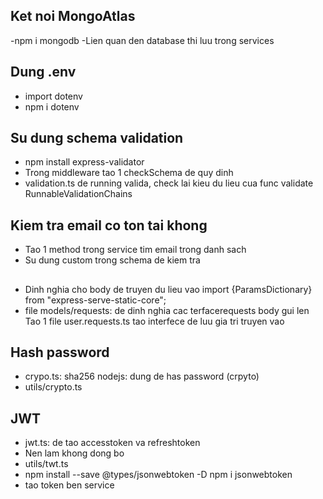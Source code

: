 ## Ket noi MongoAtlas
-npm i mongodb
-Lien quan den database thi luu trong services
## Dung .env
- import dotenv
- npm i dotenv

## Su dung schema validation
- npm install express-validator
- Trong middleware tao 1 checkSchema de quy dinh
- validation.ts de running valida, check lai kieu du lieu cua func validate RunnableValidationChains<ValidationChain>

## Kiem tra email co ton tai khong
- Tao 1 method trong service tim email trong danh sach
- Su dung custom trong schema de kiem tra

## 
- Dinh nghia cho body de truyen du lieu vao
import {ParamsDictionary} from "express-serve-static-core";
- file models/requests: de dinh nghia cac terfacerequests body gui len
Tao 1 file user.requests.ts tao interfece de luu gia tri truyen vao 

## Hash password
- crypo.ts: sha256 nodejs: dung de has password (crpyto)
- utils/crypto.ts 

## JWT
- jwt.ts: de tao accesstoken va refreshtoken
- Nen lam khong dong bo
- utils/twt.ts 
- npm install --save @types/jsonwebtoken -D
npm i jsonwebtoken
- tao token ben service




